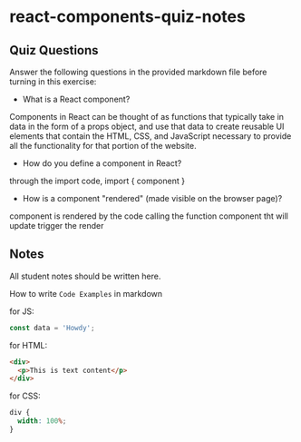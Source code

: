# react-components-quiz-notes

## Quiz Questions

Answer the following questions in the provided markdown file before turning in this exercise:

- What is a React component?

Components in React can be thought of as functions that typically take in data in the form of a props object, and use that data to create reusable UI elements that contain the HTML, CSS, and JavaScript necessary to provide all the functionality for that portion of the website.

- How do you define a component in React?

through the import code, import { component }

- How is a component "rendered" (made visible on the browser page)?

component is rendered by the code calling the function component tht will update trigger the render

## Notes

All student notes should be written here.

How to write `Code Examples` in markdown

for JS:

```javascript
const data = 'Howdy';
```

for HTML:

```html
<div>
  <p>This is text content</p>
</div>
```

for CSS:

```css
div {
  width: 100%;
}
```
